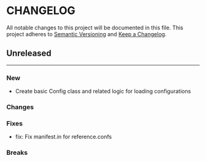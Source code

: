 # CHANGELOG

All notable changes to this project will be documented in this file.
This project adheres to [Semantic Versioning](http://semver.org/) and [Keep a Changelog](http://keepachangelog.com/).

## Unreleased
---

### New
* Create basic Config class and related logic for loading configurations

### Changes

### Fixes
* fix: Fix manifest.in for reference.confs

### Breaks



